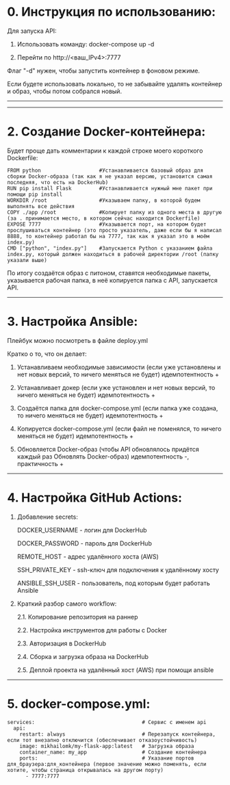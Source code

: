 # 0. Инструкция по использованию:

Для запуска API:

1. Использовать команду: docker-compose up -d

2. Перейти по http://<ваш_IPv4>:7777 

Флаг "-d" нужен, чтобы запустить контейнер в фоновом режиме.

Если будете использовать локально, то не забывайте удалять контейнер и образ, чтобы потом собрался новый.

---

---
# 2. Создание Docker-контейнера:

Будет проще дать комментарии к каждой строке моего короткого Dockerfile:

    FROM python                   #Устанавливается базовый образ для сборки Docker-образа (так как я не указал версию, установится самая последняя, что есть на DockerHub)
    RUN pip install Flask         #Устанавливается нужный мне пакет при помощи pip install
    WORKDIR /root                 #Указываем папку, в которой будем выполнять все действия
    COPY ./app /root              #Копирует папку из одного места в другую (за . принимается место, в котором сейчас находится Dockerfile)
    EXPOSE 7777                   #Указывается порт, на котором будет прослушиваться контейнер (это просто указатель, даже если бы я написал 8888, то контейнер работал бы на 7777, так как я указал это в моём index.py)
    CMD ["python", "index.py"]    #Запускается Python с указанием файла index.py, который должен находиться в рабочей директории /root (папку указали выше)

По итогу создаётся образ с питоном, ставятся необходимые пакеты, указывается рабочая папка, в неё копируется папка с API, запускается API.

---
# 3. Настройка Ansible:

Плейбук можно посмотреть в файле deploy.yml

Кратко о то, что он делает:

1. Устанавливаем необходимые зависимости (если уже установлены и нет новых версий, то ничего меняться не будет) идемпотентность +

2. Устанавливает докер (если уже установлен и нет новых версий, то ничего меняться не будет) идемпотентность +

3. Создаётся папка для docker-compose.yml (если папка уже создана, то ничего меняться не будет) идемпотентность +

4. Копируется docker-compose.yml (если файл не поменялся, то ничего меняться не будет) идемпотентность +

5. Обновляется Docker-образ (чтобы API обновлялось придётся каждый раз Обновлять Docker-образ) идемпотентность -, практичность +

---
# 4. Настройка GitHub Actions:

1. Добавление secrets:

    DOCKER_USERNAME - логин для DockerHub

    DOCKER_PASSWORD - пароль для DockerHub

    REMOTE_HOST - адрес удалённого хоста (AWS)
    
    SSH_PRIVATE_KEY - ssh-ключ для подключения к удалённому хосту

    ANSIBLE_SSH_USER - пользователь, под которым будет работать Ansible

2. Краткий разбор самого workflow:

    2.1. Копирование репозитория на раннер

    2.2. Настройка инструментов для работы с Docker

    2.3. Авторизация в DockerHub

    2.4. Сборка и загрузка образа на DockerHub

    2.5. Деплой проекта на удалённый хост (AWS) при помощи ansible

---
# 5. docker-compose.yml:

    services:                                   # Сервис с именем api
      api:
        restart: always                         # Перезапуск контейнера, если тот внезапно отключится (обеспечивает отказоустойчивость)
        image: mikhailomk/my-flask-app:latest   # Загрузка образа
        container_name: my_app                  # Создание контейнера
        ports:                                  # Указание портов для_браузера:для_контейнера (первое значение можно поменять, если хотите, чтобы страница открывалась на другом порту)
          - 7777:7777
